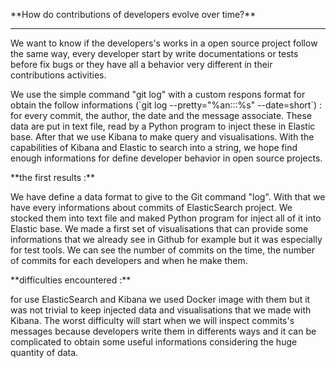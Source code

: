 \*\*How do contributions of developers evolve over time?\*\*

--------------------------------------------------------

We want to know if the developers's works in a open source project follow the same way, every developer start by write documentations or tests before fix bugs or they have all a behavior very different in their contributions activities.

We use the simple command "git log" with a custom respons format for obtain the follow informations \(\`git log --pretty="%an:$:%ad:$:%s" --date=short\`\) : for every commit, the author, the date and the message associate. These data are put in text file, read by a Python program to inject these in Elastic base. After that we use Kibana to make query and visualisations. With the capabilities of Kibana and Elastic to search into a string, we hope find enough informations for define developer behavior in open source projects.



 \*\*the first results :\*\*



We have define a data format to give to the Git command "log". With that we have every informations about commits of ElasticSearch project. We stocked them into text file and maked Python program for inject all of it into Elastic base. We made a first set of visualisations that can provide some informations that we already see in Github for example but it was especially for test tools. We can see the number of commits on the time, the number of commits for each developers and when he make them.



\*\*difficulties encountered :\*\*  


for use ElasticSearch and Kibana we used Docker image with them but it was not trivial to keep injected data and visualisations that we made with Kibana. The worst difficulty will start when we will inspect commits's messages because developers write them in differents ways and it can be complicated to obtain some useful informations considering the huge quantity of data.

  


  


